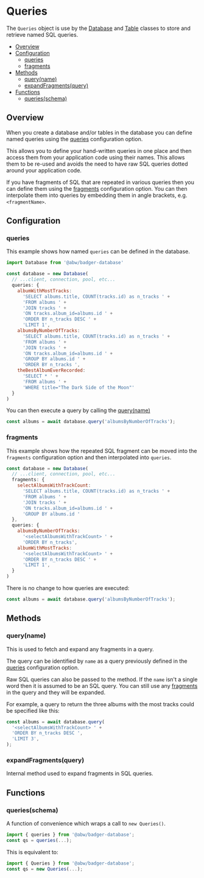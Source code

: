 # Queries

The `Queries` object is use by the [Database](manual/database.html) and
[Table](manual/table.html) classes to store and retrieve named SQL queries.

* [Overview](#overview)
* [Configuration](#configuration)
  * [queries](#queries)
  * [fragments](#fragments)
* [Methods](#methods)
  * [query(name)](#query-name-)
  * [expandFragments(query)](#expandfragments-query-)
* [Functions](#functions)
  * [queries(schema)](#queries-schema-)

## Overview

When you create a database and/or tables in the database you can define
named queries using the [queries](#queries) configuration option.

This allows you to define your hand-written queries in one place and then
access them from your application code using their names.  This allows them
to be re-used and avoids the need to have raw SQL queries dotted around your
application code.

If you have fragments of SQL that are repeated in various queries then
you can define them using the [fragments](#fragments) configuration option.
You can then interpolate them into queries by embedding them in angle
brackets, e.g. `<fragmentName>`.

## Configuration

### queries

This example shows how named `queries` can be defined in the database.

```js
import Database from '@abw/badger-database'

const database = new Database(
  // ...client, connection, pool, etc...
  queries: {
    albumWithMostTracks:
      'SELECT albums.title, COUNT(tracks.id) as n_tracks ' +
      'FROM albums ' +
      'JOIN tracks ' +
      'ON tracks.album_id=albums.id ' +
      'ORDER BY n_tracks DESC ' +
      'LIMIT 1',
    albumsByNumberOfTracks:
      'SELECT albums.title, COUNT(tracks.id) as n_tracks ' +
      'FROM albums ' +
      'JOIN tracks ' +
      'ON tracks.album_id=albums.id ' +
      'GROUP BY albums.id ' +
      'ORDER BY n_tracks ',
    theBestAlbumEverRecorded:
      'SELECT * ' +
      'FROM albums ' +
      'WHERE title="The Dark Side of the Moon"'
  }
)
```

You can then execute a query by calling the [query(name)](manual/database.html#query-name-)

```js
const albums = await database.query('albumsByNumberOfTracks');
```

### fragments

This example shows how the repeated SQL fragment can be moved into the
`fragments` configuration option and then interpolated into `queries`.

```js
const database = new Database(
  // ...client, connection, pool, etc...
  fragments: {
    selectAlbumsWithTrackCount:
      'SELECT albums.title, COUNT(tracks.id) as n_tracks ' +
      'FROM albums ' +
      'JOIN tracks ' +
      'ON tracks.album_id=albums.id ' +
      'GROUP BY albums.id '
  },
  queries: {
    albumsByNumberOfTracks:
      '<selectAlbumsWithTrackCount> ' +
      'ORDER BY n_tracks',
    albumWithMostTracks:
      '<selectAlbumsWithTrackCount> ' +
      'ORDER BY n_tracks DESC ' +
      'LIMIT 1',
  }
)
```

There is no change to how queries are executed:

```js
const albums = await database.query('albumsByNumberOfTracks');
```

## Methods

### query(name)

This is used to fetch and expand any fragments in a query.

The query can be identified by `name` as a query previously defined
in the [queries](#queries) configuration option.

Raw SQL queries can also be passed to the method.  If the `name` isn't
a single word then it is assumed to be an SQL query.  You can still use
any [fragments](#fragments) in the query and they will be expanded.

For example, a query to return the three albums with the most tracks
could be specified like this:

```js
const albums = await database.query(
  '<selectAlbumsWithTrackCount> ' +
  'ORDER BY n_tracks DESC ',
  'LIMIT 3',
);
```

### expandFragments(query)

Internal method used to expand fragments in SQL queries.

## Functions

### queries(schema)

A function of convenience which wraps a call to `new Queries()`.

```js
import { queries } from '@abw/badger-database';
const qs = queries(...);
```

This is equivalent to:

```js
import { Queries } from '@abw/badger-database';
const qs = new Queries(...);
```
